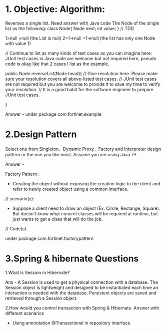 


# 1. Objective: Algorithm:

Reverses a single list. Need answer with Java code
The Node of the single list as the following:
class Node{
 Node next;
 int value;
}
// TDD

1>null =null (the List is null)
2>1->null =1->null (the list has only one Node with value 1)

// Continue to list as many kinds of test cases as you can imagine here:
JUnit test cases in Java code are welcome but not required here, pseudo code is okay like that 2 cases I list as the example.

public Node reverseList(Node head){
// Give resolution here. Please make sure your resolution covers all above-listed test cases.
// JUnit test cases are not required but you are welcome to provide it to save my time to verify your resolution. 
// It is a good habit for the software engineer to prepare JUnit test cases.


}
   
Answer - under package com.fortinet.example



# 2.Design Pattern
Select one from Singleton，Dynamic Proxy，Factory and Interpreter design pattern or the one you like most. 
Assume you are using Java 7+

Answer - 

Factory Pattern :
- Creating the object without exposing the creation logic to the client and refer to newly created object using a common interface.

// scenario(s):

-  Suppose a client need to draw an object (Ex. Circle, Rectange, Square). But doesn't know what concret classes will be required at runtime, but just wants to get a class that will do the job.


// Code(s)

 under package com.fortinet.factorypattern


# 3.Spring & hibernate Questions

1.What is Session in Hibernate?

Ans - A Session is used to get a physical connection with a database. The Session object is lightweight and designed to be instantiated each time an interaction is needed with the database. Persistent objects are saved and retrieved through a Session object.


2.How would you control transaction with Spring & Hibernate. Answer with different scenarios
- Using annnotation @Transactional in repository interface
